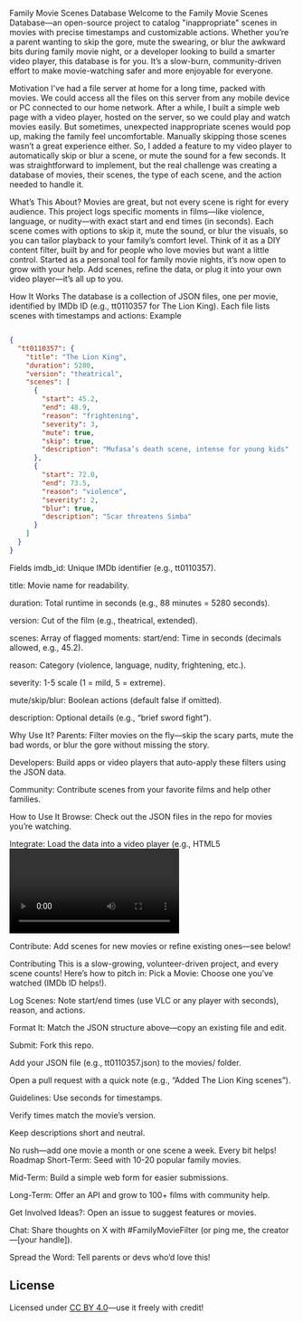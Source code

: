 Family Movie Scenes Database
Welcome to the Family Movie Scenes Database—an open-source project to catalog "inappropriate" scenes in movies with precise timestamps and customizable actions. Whether you’re a parent wanting to skip the gore, mute the swearing, or blur the awkward bits during family movie night, or a developer looking to build a smarter video player, this database is for you. It’s a slow-burn, community-driven effort to make movie-watching safer and more enjoyable for everyone.

Motivation
I've had a file server at home for a long time, packed with movies. We could access all the files on this server from any mobile device or PC connected to our home network. After a while, I built a simple web page with a video player, hosted on the server, so we could play and watch movies easily. But sometimes, unexpected inappropriate scenes would pop up, making the family feel uncomfortable. Manually skipping those scenes wasn’t a great experience either. So, I added a feature to my video player to automatically skip or blur a scene, or mute the sound for a few seconds. It was straightforward to implement, but the real challenge was creating a database of movies, their scenes, the type of each scene, and the action needed to handle it.

What’s This About?
Movies are great, but not every scene is right for every audience. This project logs specific moments in films—like violence, language, or nudity—with exact start and end times (in seconds). Each scene comes with options to skip it, mute the sound, or blur the visuals, so you can tailor playback to your family’s comfort level. Think of it as a DIY content filter, built by and for people who love movies but want a little control.
Started as a personal tool for family movie nights, it’s now open to grow with your help. Add scenes, refine the data, or plug it into your own video player—it’s all up to you.

How It Works
The database is a collection of JSON files, one per movie, identified by IMDb ID (e.g., tt0110357 for The Lion King). Each file lists scenes with timestamps and actions:
Example
```json

{
  "tt0110357": {
    "title": "The Lion King",
    "duration": 5280,
    "version": "theatrical",
    "scenes": [
      {
        "start": 45.2,
        "end": 48.9,
        "reason": "frightening",
        "severity": 3,
        "mute": true,
        "skip": true,
        "description": "Mufasa’s death scene, intense for young kids"
      },
      {
        "start": 72.0,
        "end": 73.5,
        "reason": "violence",
        "severity": 2,
        "blur": true,
        "description": "Scar threatens Simba"
      }
    ]
  }
}
```
Fields
imdb_id: Unique IMDb identifier (e.g., tt0110357).

title: Movie name for readability.

duration: Total runtime in seconds (e.g., 88 minutes = 5280 seconds).

version: Cut of the film (e.g., theatrical, extended).

scenes: Array of flagged moments:
start/end: Time in seconds (decimals allowed, e.g., 45.2).

reason: Category (violence, language, nudity, frightening, etc.).

severity: 1-5 scale (1 = mild, 5 = extreme).

mute/skip/blur: Boolean actions (default false if omitted).

description: Optional details (e.g., “brief sword fight”).

Why Use It?
Parents: Filter movies on the fly—skip the scary parts, mute the bad words, or blur the gore without missing the story.

Developers: Build apps or video players that auto-apply these filters using the JSON data.

Community: Contribute scenes from your favorite films and help other families.

How to Use It
Browse: Check out the JSON files in the repo for movies you’re watching.

Integrate: Load the data into a video player (e.g., HTML5 <video> with JavaScript) to skip, mute, or blur scenes automatically. See this example (#) (link TBD).

Contribute: Add scenes for new movies or refine existing ones—see below!

Contributing
This is a slow-growing, volunteer-driven project, and every scene counts! Here’s how to pitch in:
Pick a Movie: Choose one you’ve watched (IMDb ID helps!).

Log Scenes: Note start/end times (use VLC or any player with seconds), reason, and actions.

Format It: Match the JSON structure above—copy an existing file and edit.

Submit: 
Fork this repo.

Add your JSON file (e.g., tt0110357.json) to the movies/ folder.

Open a pull request with a quick note (e.g., “Added The Lion King scenes”).

Guidelines:
Use seconds for timestamps.

Verify times match the movie’s version.

Keep descriptions short and neutral.

No rush—add one movie a month or one scene a week. Every bit helps!
Roadmap
Short-Term: Seed with 10-20 popular family movies.

Mid-Term: Build a simple web form for easier submissions.

Long-Term: Offer an API and grow to 100+ films with community help.

Get Involved
Ideas?: Open an issue to suggest features or movies.

Chat: Share thoughts on X with #FamilyMovieFilter (or ping me, the creator—[your handle]).

Spread the Word: Tell parents or devs who’d love this!

## License
Licensed under [CC BY 4.0](LICENSE)—use it freely with credit!
